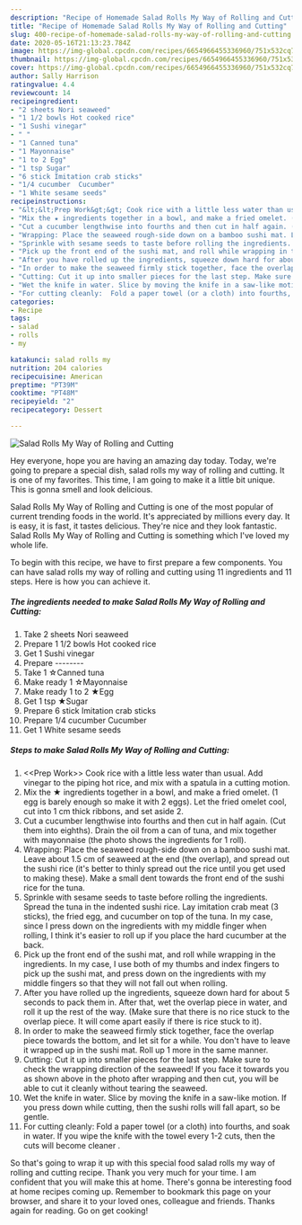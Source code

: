 ```yaml
---
description: "Recipe of Homemade Salad Rolls My Way of Rolling and Cutting"
title: "Recipe of Homemade Salad Rolls My Way of Rolling and Cutting"
slug: 400-recipe-of-homemade-salad-rolls-my-way-of-rolling-and-cutting
date: 2020-05-16T21:13:23.784Z
image: https://img-global.cpcdn.com/recipes/6654966455336960/751x532cq70/salad-rolls-my-way-of-rolling-and-cutting-recipe-main-photo.jpg
thumbnail: https://img-global.cpcdn.com/recipes/6654966455336960/751x532cq70/salad-rolls-my-way-of-rolling-and-cutting-recipe-main-photo.jpg
cover: https://img-global.cpcdn.com/recipes/6654966455336960/751x532cq70/salad-rolls-my-way-of-rolling-and-cutting-recipe-main-photo.jpg
author: Sally Harrison
ratingvalue: 4.4
reviewcount: 14
recipeingredient:
- "2 sheets Nori seaweed"
- "1 1/2 bowls Hot cooked rice"
- "1 Sushi vinegar"
- " "
- "1 Canned tuna"
- "1 Mayonnaise"
- "1 to 2 Egg"
- "1 tsp Sugar"
- "6 stick Imitation crab sticks"
- "1/4 cucumber  Cucumber"
- "1 White sesame seeds"
recipeinstructions:
- "&lt;&lt;Prep Work&gt;&gt; Cook rice with a little less water than usual. Add vinegar to the piping hot rice, and mix with a spatula in a cutting motion."
- "Mix the ★ ingredients together in a bowl, and make a fried omelet. (1 egg is barely enough so make it with 2 eggs). Let the fried omelet cool, cut into 1 cm thick ribbons, and set aside 2."
- "Cut a cucumber lengthwise into fourths and then cut in half again. (Cut them into eighths). Drain the oil from a can of tuna, and mix together with mayonnaise (the photo shows the ingredients for 1 roll)."
- "Wrapping: Place the seaweed rough-side down on a bamboo sushi mat. Leave about 1.5 cm of seaweed at the end (the overlap), and spread out the sushi rice (it&#39;s better to thinly spread out the rice until you get used to making these). Make a small dent towards the front end of the sushi rice for the tuna."
- "Sprinkle with sesame seeds to taste before rolling the ingredients. Spread the tuna in the indented sushi rice. Lay imitation crab meat (3 sticks), the fried egg, and cucumber on top of the tuna. In my case, since I press down on the ingredients with my middle finger when rolling, I think it&#39;s easier to roll up if you place the hard cucumber at the back."
- "Pick up the front end of the sushi mat, and roll while wrapping in the ingredients. In my case, I use both of my thumbs and index fingers to pick up the sushi mat, and press down on the ingredients with my middle fingers so that they will not fall out when rolling."
- "After you have rolled up the ingredients, squeeze down hard for about 5 seconds to pack them in. After that, wet the overlap piece in water, and roll it up the rest of the way. (Make sure that there is no rice stuck to the overlap piece. It will come apart easily if there is rice stuck to it)."
- "In order to make the seaweed firmly stick together, face the overlap piece towards the bottom, and let sit for a while. You don&#39;t have to leave it wrapped up in the sushi mat. Roll up 1 more in the same manner."
- "Cutting: Cut it up into smaller pieces for the last step. Make sure to check the wrapping direction of the seaweed! If you face it towards you as shown above in the photo after wrapping and then cut, you will be able to cut it cleanly without tearing the seaweed."
- "Wet the knife in water. Slice by moving the knife in a saw-like motion. If you press down while cutting, then the sushi rolls will fall apart, so be gentle."
- "For cutting cleanly:  Fold a paper towel (or a cloth) into fourths, and soak in water. If you wipe the knife with the towel every 1-2 cuts, then the cuts will become cleaner ."
categories:
- Recipe
tags:
- salad
- rolls
- my

katakunci: salad rolls my 
nutrition: 204 calories
recipecuisine: American
preptime: "PT39M"
cooktime: "PT48M"
recipeyield: "2"
recipecategory: Dessert

---
```



![Salad Rolls My Way of Rolling and Cutting](https://img-global.cpcdn.com/recipes/6654966455336960/751x532cq70/salad-rolls-my-way-of-rolling-and-cutting-recipe-main-photo.jpg)

Hey everyone, hope you are having an amazing day today. Today, we're going to prepare a special dish, salad rolls my way of rolling and cutting. It is one of my favorites. This time, I am going to make it a little bit unique. This is gonna smell and look delicious.



Salad Rolls My Way of Rolling and Cutting is one of the most popular of current trending foods in the world. It's appreciated by millions every day. It is easy, it is fast, it tastes delicious. They're nice and they look fantastic. Salad Rolls My Way of Rolling and Cutting is something which I've loved my whole life.


To begin with this recipe, we have to first prepare a few components. You can have salad rolls my way of rolling and cutting using 11 ingredients and 11 steps. Here is how you can achieve it.

<!--inarticleads1-->

##### The ingredients needed to make Salad Rolls My Way of Rolling and Cutting:

1. Take 2 sheets Nori seaweed
1. Prepare 1 1/2 bowls Hot cooked rice
1. Get 1 Sushi vinegar
1. Prepare  --------
1. Take 1 ☆Canned tuna
1. Make ready 1 ☆Mayonnaise
1. Make ready 1 to 2 ★Egg
1. Get 1 tsp ★Sugar
1. Prepare 6 stick Imitation crab sticks
1. Prepare 1/4 cucumber  Cucumber
1. Get 1 White sesame seeds




<!--inarticleads2-->

##### Steps to make Salad Rolls My Way of Rolling and Cutting:

1. &lt;&lt;Prep Work&gt;&gt; Cook rice with a little less water than usual. Add vinegar to the piping hot rice, and mix with a spatula in a cutting motion.
1. Mix the ★ ingredients together in a bowl, and make a fried omelet. (1 egg is barely enough so make it with 2 eggs). Let the fried omelet cool, cut into 1 cm thick ribbons, and set aside 2.
1. Cut a cucumber lengthwise into fourths and then cut in half again. (Cut them into eighths). Drain the oil from a can of tuna, and mix together with mayonnaise (the photo shows the ingredients for 1 roll).
1. Wrapping: Place the seaweed rough-side down on a bamboo sushi mat. Leave about 1.5 cm of seaweed at the end (the overlap), and spread out the sushi rice (it&#39;s better to thinly spread out the rice until you get used to making these). Make a small dent towards the front end of the sushi rice for the tuna.
1. Sprinkle with sesame seeds to taste before rolling the ingredients. Spread the tuna in the indented sushi rice. Lay imitation crab meat (3 sticks), the fried egg, and cucumber on top of the tuna. In my case, since I press down on the ingredients with my middle finger when rolling, I think it&#39;s easier to roll up if you place the hard cucumber at the back.
1. Pick up the front end of the sushi mat, and roll while wrapping in the ingredients. In my case, I use both of my thumbs and index fingers to pick up the sushi mat, and press down on the ingredients with my middle fingers so that they will not fall out when rolling.
1. After you have rolled up the ingredients, squeeze down hard for about 5 seconds to pack them in. After that, wet the overlap piece in water, and roll it up the rest of the way. (Make sure that there is no rice stuck to the overlap piece. It will come apart easily if there is rice stuck to it).
1. In order to make the seaweed firmly stick together, face the overlap piece towards the bottom, and let sit for a while. You don&#39;t have to leave it wrapped up in the sushi mat. Roll up 1 more in the same manner.
1. Cutting: Cut it up into smaller pieces for the last step. Make sure to check the wrapping direction of the seaweed! If you face it towards you as shown above in the photo after wrapping and then cut, you will be able to cut it cleanly without tearing the seaweed.
1. Wet the knife in water. Slice by moving the knife in a saw-like motion. If you press down while cutting, then the sushi rolls will fall apart, so be gentle.
1. For cutting cleanly:  Fold a paper towel (or a cloth) into fourths, and soak in water. If you wipe the knife with the towel every 1-2 cuts, then the cuts will become cleaner .




So that's going to wrap it up with this special food salad rolls my way of rolling and cutting recipe. Thank you very much for your time. I am confident that you will make this at home. There's gonna be interesting food at home recipes coming up. Remember to bookmark this page on your browser, and share it to your loved ones, colleague and friends. Thanks again for reading. Go on get cooking!

